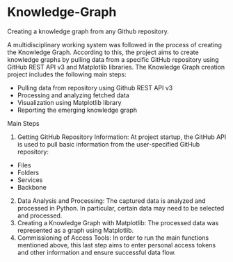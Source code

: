 # Knowledge-Graph
Creating a knowledge graph from any Github repository.

A multidisciplinary working system was followed in the process of creating the Knowledge Graph. According to this, the project aims to create knowledge graphs by pulling data from a specific GitHub repository using GitHub REST API v3 and Matplotlib libraries. The Knowledge Graph creation project includes the following main steps:
-	Pulling data from repository using Github REST API v3
-	Processing and analyzing fetched data
-	Visualization using Matplotlib library
-	Reporting the emerging knowledge graph

Main Steps
1.	Getting GitHub Repository Information: At project startup, the GitHub API is used to pull basic information from the user-specified GitHub repository:
  - Files
  - Folders
  - Services
  - Backbone
2.	Data Analysis and Processing: The captured data is analyzed and processed in Python. In particular, certain data may need to be selected and processed.
3.	Creating a Knowledge Graph with Matplotlib: The processed data was represented as a graph using Matplotlib.
4.	Commissioning of Access Tools: In order to run the main functions mentioned above, this last step aims to enter personal access tokens and other information and ensure successful data flow.
